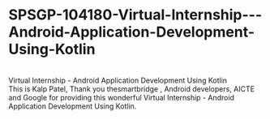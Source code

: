 # SPSGP-104180-Virtual-Internship---Android-Application-Development-Using-Kotlin
<br> Virtual Internship - Android Application Development Using Kotlin </br>
This is Kalp Patel, Thank you thesmartbridge , Android developers, AICTE and Google for providing this wonderful Virtual Internship - Android Application Development Using Kotlin.
